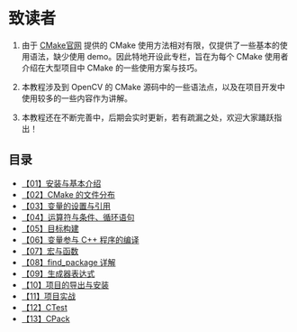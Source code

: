 # 致读者

1. 由于 [CMake官网](https://cmake.org/cmake/help/latest/) 提供的 CMake 使用方法相对有限，仅提供了一些基本的使用语法，缺少使用 demo。因此特地开设此专栏，旨在为每个 CMake 使用者介绍在大型项目中 CMake 的一些使用方案与技巧。

2. 本教程涉及到 OpenCV 的 CMake 源码中的一些语法点，以及在项目开发中使用较多的一些内容作为讲解。

3. 本教程还在不断完善中，后期会实时更新，若有疏漏之处，欢迎大家踊跃指出！

## 目录

- [【01】安装与基本介绍](01.md)
- [【02】CMake 的文件分布](02.md)
- [【03】变量的设置与引用](03.md)
- [【04】运算符与条件、循环语句](04.md)
- [【05】目标构建](05.md)
- [【06】变量参与 C++ 程序的编译](06.md)
- [【07】宏与函数](07.md)
- [【08】find_package 详解](08.md)
- [【09】生成器表达式](09.md)
- [【10】项目的导出与安装](10.md)
- [【11】项目实战](11.md)
- [【12】CTest](12.md)
- [【13】CPack](13.md)
